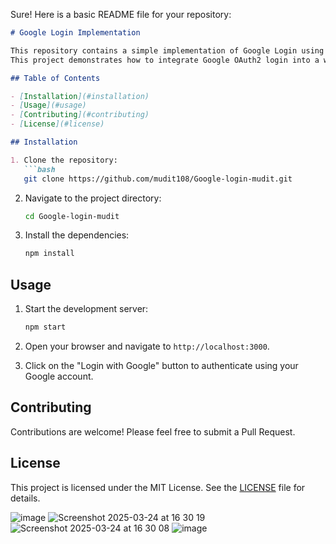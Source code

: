 Sure! Here is a basic README file for your repository:

```markdown
# Google Login Implementation

This repository contains a simple implementation of Google Login using JavaScript.
This project demonstrates how to integrate Google OAuth2 login into a web application.

## Table of Contents

- [Installation](#installation)
- [Usage](#usage)
- [Contributing](#contributing)
- [License](#license)

## Installation

1. Clone the repository:
   ```bash
   git clone https://github.com/mudit108/Google-login-mudit.git
   ```

2. Navigate to the project directory:
   ```bash
   cd Google-login-mudit
   ```

3. Install the dependencies:
   ```bash
   npm install
   ```

## Usage

1. Start the development server:
   ```bash
   npm start
   ```

2. Open your browser and navigate to `http://localhost:3000`.

3. Click on the "Login with Google" button to authenticate using your Google account.

## Contributing

Contributions are welcome! Please feel free to submit a Pull Request.

## License

This project is licensed under the MIT License. See the [LICENSE](LICENSE) file for details.

![image](https://github.com/user-attachments/assets/7401dc3b-7502-4c13-a31e-7aa82bbdf668)
![Screenshot 2025-03-24 at 16 30 19](https://github.com/user-attachments/assets/3390737f-fe00-43c6-a64b-da3ea6b14d34)
![Screenshot 2025-03-24 at 16 30 08](https://github.com/user-attachments/assets/eb37bd23-a657-450e-ba31-ec2b050f68d4)
![image](https://github.com/user-attachments/assets/8dffcd5f-4d7d-4353-ba32-0387ed5487fe)


```
